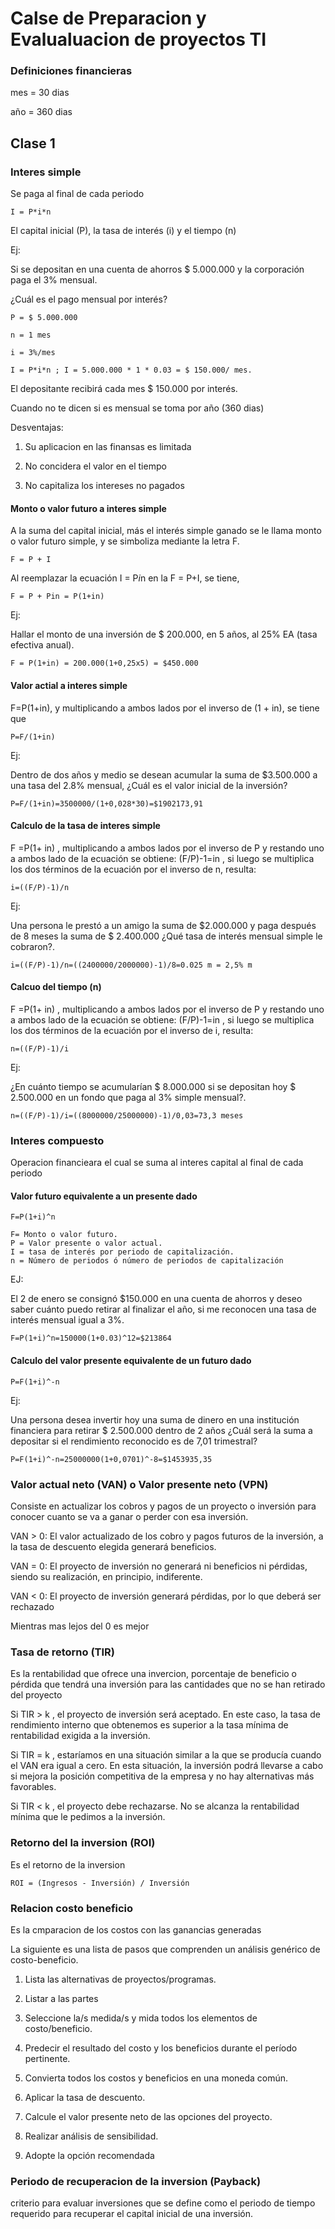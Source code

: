 # Calse de Preparacion y Evalualuacion de proyectos TI

### Definiciones financieras

mes = 30 dias

año = 360 dias

## Clase 1

### Interes simple

Se paga al final de cada periodo

	I = P*i*n

El capital inicial (P), la tasa de interés (i) y el tiempo (n)

Ej:

Si se depositan en una cuenta de ahorros $ 5.000.000 y la corporación paga el 3% mensual.

¿Cuál es el pago mensual por interés?

	P = $ 5.000.000

	n = 1 mes

	i = 3%/mes

	I = P*i*n ; I = 5.000.000 * 1 * 0.03 = $ 150.000/ mes.

El depositante recibirá cada mes $ 150.000 por interés.

Cuando no te dicen si es mensual se toma por año (360 dias)

Desventajas:

1. Su aplicacion en las finansas es limitada

2. No concidera el valor en el tiempo

3. No capitaliza los intereses no pagados

#### Monto o valor futuro a interes simple

A la suma del capital inicial, más el interés simple ganado se le llama monto o valor futuro simple, y se simboliza mediante la letra F.

	F = P + I

Al reemplazar la ecuación I = P*i*n en la F = P+I, se tiene,

	F = P + Pin = P(1+in)

Ej:

Hallar el monto de una inversión de $ 200.000, en 5 años, al 25% EA (tasa efectiva anual).

	F = P(1+in) = 200.000(1+0,25x5) = $450.000

#### Valor actial a interes simple

F=P(1+in), y multiplicando a ambos lados por el inverso de (1 + in), se tiene que

	P=F/(1+in)

Ej:

Dentro de dos años y medio se desean acumular la suma de $3.500.000 a una tasa del 2.8% mensual, ¿Cuál es el valor inicial de la inversión?

	P=F/(1+in)=3500000/(1+0,028*30)=$1902173,91

#### Calculo de la tasa de interes simple

F =P(1+ in) , multiplicando a ambos lados por el inverso de P y restando uno a ambos lado de la ecuación se obtiene: (F/P)-1=in , si luego se multiplica los dos términos de la ecuación por el inverso de n, resulta:

	i=((F/P)-1)/n

Ej:

Una persona le prestó a un amigo la suma de $2.000.000 y paga después de 8 meses la suma de $ 2.400.000 ¿Qué tasa de interés mensual simple le cobraron?.

	i=((F/P)-1)/n=((2400000/2000000)-1)/8=0.025 m = 2,5% m

#### Calcuo del tiempo (n)

F =P(1+ in) , multiplicando a ambos lados por el inverso de P y restando uno a ambos lado de la ecuación se obtiene: (F/P)-1=in , si luego se multiplica los dos términos de la ecuación por el inverso de i, resulta:

	n=((F/P)-1)/i

Ej:

¿En cuánto tiempo se acumularían $ 8.000.000 si se depositan hoy $ 2.500.000 en un fondo que paga al 3% simple mensual?.

	n=((F/P)-1)/i=((8000000/25000000)-1)/0,03=73,3 meses

### Interes compuesto

Operacion financieara el cual se suma al interes capital al final de cada periodo

#### Valor futuro equivalente a un presente dado

	F=P(1+i)^n

	F= Monto o valor futuro.
	P = Valor presente o valor actual.
	I = tasa de interés por periodo de capitalización.
	n = Número de periodos ó número de periodos de capitalización

EJ:

El 2 de enero se consignó $150.000 en una cuenta de ahorros y deseo saber cuánto puedo retirar al finalizar el año, si me reconocen una tasa de interés mensual igual a 3%.

	F=P(1+i)^n=150000(1+0.03)^12=$213864


#### Calculo del valor presente equivalente de un futuro dado

	P=F(1+i)^-n

Ej:

Una persona desea invertir hoy una suma de dinero en una institución financiera para retirar $ 2.500.000 dentro de 2 años ¿Cuál será la suma a depositar si el rendimiento reconocido es de 7,01 trimestral?

	P=F(1+i)^-n=25000000(1+0,0701)^-8=$1453935,35

### Valor actual neto (VAN) o Valor presente neto (VPN)

Consiste en actualizar los cobros y pagos de un proyecto o inversión para conocer cuanto se va a ganar o perder con esa inversión.

VAN > 0: El valor actualizado de los cobro y pagos futuros de la inversión, a la tasa de descuento elegida generará beneficios.

VAN = 0: El proyecto de inversión no generará ni beneficios ni pérdidas, siendo su realización, en principio, indiferente.

VAN < 0: El proyecto de inversión generará pérdidas, por lo que deberá ser rechazado

Mientras mas lejos del 0 es mejor

### Tasa de retorno (TIR)

Es la rentabilidad que ofrece una invercion, porcentaje de beneficio o pérdida que tendrá una inversión para las cantidades que no se han retirado del proyecto

Si TIR > k , el proyecto de inversión será aceptado. En este caso, la tasa de rendimiento interno que obtenemos es superior a la tasa mínima de rentabilidad exigida a la inversión.

Si TIR = k , estaríamos en una situación similar a la que se producía cuando el VAN era igual a cero. En esta situación, la inversión podrá llevarse a cabo si mejora la posición competitiva de la empresa y no hay alternativas más favorables.


Si TIR < k , el proyecto debe rechazarse. No se alcanza la rentabilidad mínima que le pedimos a la inversión.

### Retorno del la inversion (ROI)

Es el retorno de la inversion

	ROI = (Ingresos - Inversión) / Inversión

### Relacion costo beneficio

Es la cmparacion de los costos con las ganancias generadas

La siguiente es una lista de pasos que comprenden un análisis genérico de costo-beneficio.

1. Lista las alternativas de proyectos/programas.

2. Listar a las partes

3. Seleccione la/s medida/s y mida todos los elementos de costo/beneficio.

4. Predecir el resultado del costo y los beneficios durante el período pertinente.

5. Convierta todos los costos y beneficios en una moneda común.

6. Aplicar la tasa de descuento.

7. Calcule el valor presente neto de las opciones del proyecto.

8. Realizar análisis de sensibilidad.

9. Adopte la opción recomendada

### Periodo de recuperacion de la inversion (Payback)

criterio para evaluar inversiones que se define como el periodo de tiempo requerido para recuperar el capital inicial de una inversión.